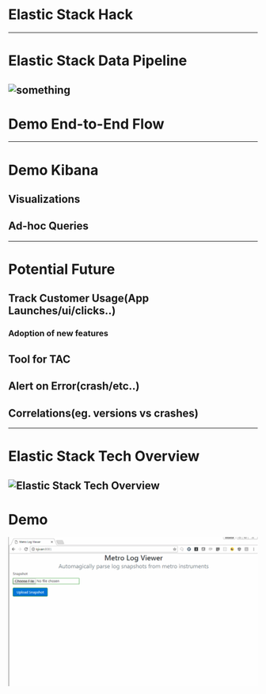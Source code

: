 # Elastic Stack Hack
---
# Elastic Stack Data Pipeline
![something](elastic_stack_data_pipeline.png)
---
# Demo End-to-End Flow
---
# Demo Kibana
## Visualizations
## Ad-hoc Queries
---
# Potential Future
## Track Customer Usage(App Launches/ui/clicks..)
### Adoption of new features
## Tool for TAC
## Alert on Error(crash/etc..)
## Correlations(eg. versions vs crashes)
---
# Elastic Stack Tech Overview
![Elastic Stack Tech Overview](elastic_stack_tech_overview.png)
---
# Demo
![Demo](demo.gif)